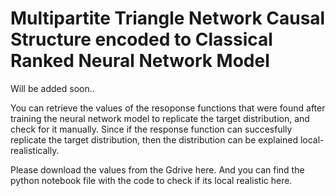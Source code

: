 # Multipartite Triangle Network Causal Structure encoded to Classical Ranked Neural Network Model 

Will be added soon..

You can retrieve the values of the resoponse functions that were found after training the neural network model to replicate the target distribution, and check for it manually. Since if the response function can succesfully replicate the target distribution, then the distribution can be explained local-realistically.

Please download the values from the Gdrive here. And you can find the python notebook file with the code to check if its local realistic here.
